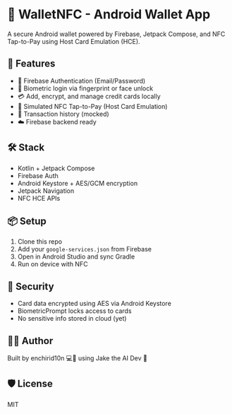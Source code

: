 # 🔐 WalletNFC - Android Wallet App

A secure Android wallet powered by Firebase, Jetpack Compose, and NFC Tap-to-Pay using Host Card Emulation (HCE).

## 🚀 Features
- 🔐 Firebase Authentication (Email/Password)
- 🧬 Biometric login via fingerprint or face unlock
- 💳 Add, encrypt, and manage credit cards locally
- 📡 Simulated NFC Tap-to-Pay (Host Card Emulation)
- 🧾 Transaction history (mocked)
- ☁️ Firebase backend ready

## 🛠 Stack
- Kotlin + Jetpack Compose
- Firebase Auth
- Android Keystore + AES/GCM encryption
- Jetpack Navigation
- NFC HCE APIs

## 📦 Setup
1. Clone this repo
2. Add your `google-services.json` from Firebase
3. Open in Android Studio and sync Gradle
4. Run on device with NFC

## 🧠 Security
- Card data encrypted using AES via Android Keystore
- BiometricPrompt locks access to cards
- No sensitive info stored in cloud (yet)

## 🧑‍💻 Author
Built by enchirid10n 💻🧠 using Jake the AI Dev 🥷

## 🛡 License
MIT
